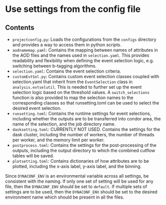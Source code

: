 # Use settings from the config file

## Contents
- `projectconfig.py`: Loads the configurations from the `configs` directory and provides a way to access them in python scripts.
- `aodnamemap.yaml`: Contains the mapping between names of attributes in the AOD files and the names used in `selection.yaml`. This provides readability and flexibility when defining the event selection logic, e.g. switching between b-tagging algorithms.
- `selection.yaml`: Contains the event selection criteria.
- `customEvtSel.py`: Contains custom event selection classes coupled with selection.yaml that inherit from the `EventSelection` class in `analysis.evtselutil`. This is needed to further set up the event selection logic based on the threshold values. A `switch_selections` function is also provided to map the selection names to the corresponding classes so that runsetting.toml can be used to select the desired event selection.
- `runsetting.toml`: Contains the runtime settings for event selections, including whether the outputs are to be transferred into condor area, the name of the selection, and the job directory name.
- `dasksetting.toml`: CURRENTLY NOT USED. Contains the settings for the dask cluster, including the number of workers, the number of threads per worker, and the memory limit per worker.
- `postprocess.toml`: Contains the settings for the post-processing of the outputs, including the output directory to which the combined cutflow tables will be saved.
- `plotsetting.toml`: Contains dictionaries of how attributes are to be plotted, including the x-axis label, y-axis label, and the binning.

Since `DYNACONF_ENV` is an environmental variable across all settings, be consistent with the naming. If only one set of setting will be used for any file, then the `DYNACONF_ENV` should be set to `default`. If multiple sets of settings are to be used, then the `DYNACONF_ENV` should be set to the desired environment name which should be present in all the files.